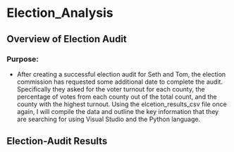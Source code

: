 # Election_Analysis

## Overview of Election Audit

### Purpose:

 - After creating a successful election audit for Seth and Tom, the election commission has requested some additional date to complete the audit. Specifically they asked for the voter turnout for each county, the percentage of votes from each county out of the total count, and the county with the highest turnout. Using the elcetion_results_csv file once again, I will compile the data and outline the key information that they are searching for using Visual Studio and the Python language.

## Election-Audit Results
